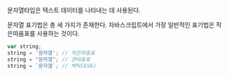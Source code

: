문자열타입은 텍스트 데이터를 나타내는 데 사용된다.

문자열 표기법은 총 세 가지가 존재한다. 자바스크립트에서 가장 일반적인 표기법은 작은따옴표를 사용하는 것이다.

```javascript
var string;
string = '문자열'; // 작은따옴표
string = "문자열"; // 큰따옴표
string = `문자열`; // 백틱(ES6)
```
